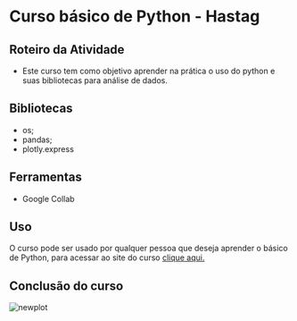 
# Curso básico de Python  - Hastag

## Roteiro da Atividade

- Este curso tem como objetivo aprender na prática o uso do python e suas bibliotecas para análise de dados.

## Bibliotecas

- os;
- pandas;
- plotly.express

## Ferramentas

- Google Collab


## Uso

O curso pode ser usado por qualquer pessoa que deseja aprender o básico de Python, para acessar ao site do curso [clique aqui.](https://pages.hashtagtreinamentos.com/minicurso-python-curso-basico-python-obrigado?blog=1n4033rer&video=3zd56c2h7) 


## Conclusão do curso 
![newplot](https://github.com/user-attachments/assets/8e871f76-d5e4-497a-810d-1f13db58e020)